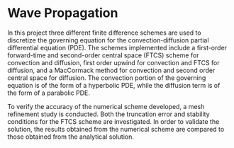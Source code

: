 # Wave Propagation

In this project three different finite difference schemes are used to discretize the governing equation for the convection-diffusion partial differential equation (PDE).  The schemes implemented include a first-order forward-time and second-order central space (FTCS) scheme for convection and diffusion, first order upwind for convection and FTCS for diffusion, and a MacCormack method for convection and second order central space for diffusion.  The convection portion of the governing equation is of the form of a hyperbolic PDE, while the diffusion term is of the form of a parabolic PDE.  

To verify the accuracy of the numerical scheme developed, a mesh refinement study is conducted.  Both the truncation error and stability conditions for the FTCS scheme are investigated.  In order to validate the solution, the results obtained from the numerical scheme are compared to those obtained from the analytical solution. 

